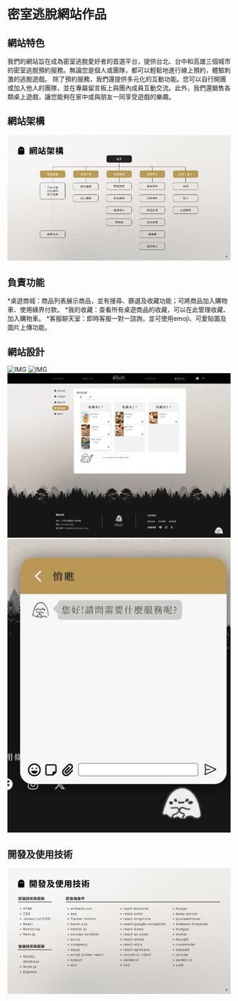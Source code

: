 # 密室逃脫網站作品

## 網站特色
我們的網站旨在成為密室逃脫愛好者的首選平台，提供台北、台中和高雄三個城市的密室逃脫預約服務。無論您是個人或團隊，都可以輕鬆地進行線上預約，體驗刺激的逃脫遊戲。
除了預約服務，我們還提供多元化的互動功能。您可以自行開團或加入他人的團隊，並在專屬留言板上與團內成員互動交流。此外，我們還銷售各類桌上遊戲，讓您能夠在家中或與朋友一同享受遊戲的樂趣。

## 網站架構
![IMG](./README_IMG/1.png)

## 負責功能
*桌遊商城：商品列表展示商品，並有搜尋、篩選及收藏功能；可將商品加入購物車、使用綠界付款。
*我的收藏：查看所有桌遊商品的收藏，可以在此管理收藏、加入購物車。
*客服聊天室：即時客服一對一諮詢，並可使用emoji、可愛貼圖及圖片上傳功能。

## 網站設計
![IMG](./README_IMG/3.png)
![IMG](./README_IMG/4.png)
![IMG](./README_IMG/5.png)
![IMG](./README_IMG/6.png)



## 開發及使用技術
![IMG](./README_IMG/2.png)
